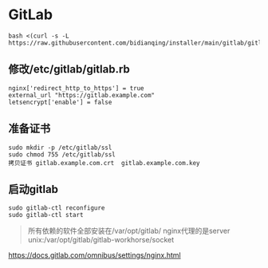 # GitLab

```
bash <(curl -s -L https://raw.githubusercontent.com/bidianqing/installer/main/gitlab/gitlab.sh)
```

## 修改/etc/gitlab/gitlab.rb
```
nginx['redirect_http_to_https'] = true
external_url "https://gitlab.example.com"
letsencrypt['enable'] = false
```

## 准备证书
```
sudo mkdir -p /etc/gitlab/ssl
sudo chmod 755 /etc/gitlab/ssl
拷贝证书 gitlab.example.com.crt  gitlab.example.com.key
```

## 启动gitlab
```
sudo gitlab-ctl reconfigure
sudo gitlab-ctl start
```

> 所有依赖的软件全部安装在/var/opt/gitlab/  nginx代理的是server unix:/var/opt/gitlab/gitlab-workhorse/socket

https://docs.gitlab.com/omnibus/settings/nginx.html
